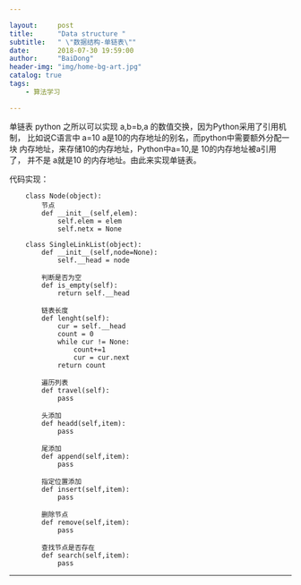 ```yaml
---

layout:     post
title:      "Data structure "
subtitle:   " \"数据结构-单链表\""
date:       2018-07-30 19:59:00
author:     "BaiDong"
header-img: "img/home-bg-art.jpg"
catalog: true
tags:
    - 算法学习

---
```


单链表
		python 之所以可以实现  a,b=b,a  的数值交换，因为Python采用了引用机制，
		比如说C语言中 a=10  a是10的内存地址的别名，而python中需要额外分配一块
		内存地址，来存储10的内存地址，Python中a=10,是 10的内存地址被a引用了，
		并不是 a就是10 的内存地址。由此来实现单链表。
	
代码实现：

		class Node(object):
			节点
			def __init__(self,elem):
				self.elem = elem
				self.netx = None
				
		class SingleLinkList(object):
			def __init__(self,node=None):
				self.__head = node
				
			判断是否为空
			def is_empty(self):
				return self.__head
				
			链表长度
			def lenght(self):
				cur = self.__head
				count = 0
				while cur != None:
					count+=1
					cur = cur.next
				return count
				
			遍历列表
			def travel(self):
				pass
				
			头添加
			def headd(self,item):
				pass
				
			尾添加
			def append(self,item):
				pass
				
			指定位置添加
			def insert(self,item):
				pass
				
			删除节点
			def remove(self,item):
				pass
				
			查找节点是否存在
			def search(self,item):
				pass
			
			
			
	
---


